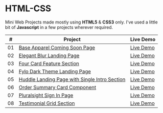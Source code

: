 # HTML-CSS

Mini Web Projects made mostly using <b>HTML5</b> &amp; <b>CSS3</b> only. I've used a little bit of <b>Javascript</b> in a few projects wherever required.


|  #  | Project                                                                                                                                             | Live Demo                                                                                             |
| :-: | --------------------------------------------------------------------------------------------------------------------------------------------------- | ----------------------------------------------------------------------------------------------------- |
| 01  | [Base Apparel Coming Soon Page](https://github.com/architkakkar/HTML-CSS/tree/main/base-apparel-coming-soon-page)                                   | [Live Demo](https://architkakkar.github.io/HTML-CSS/base-apparel-coming-soon-page/)                   |
| 02  | [Elegant Blur Landing Page](https://github.com/architkakkar/HTML-CSS/tree/main/elegant-blur-landing-page)                                           | [Live Demo](https://architkakkar.github.io/HTML-CSS/elegant-blur-landing-page/)                       |
| 03  | [Four Card Feature Section](https://github.com/architkakkar/HTML-CSS/tree/main/four-card-feature-section)                                           | [Live Demo](https://architkakkar.github.io/HTML-CSS/four-card-feature-section/)                       |
| 04  | [Fylo Dark Theme Landing Page](https://github.com/architkakkar/HTML-CSS/tree/main/fylo-dark-theme-landing-page)                                     | [Live Demo](https://architkakkar.github.io/HTML-CSS/fylo-dark-theme-landing-page/)                    |
| 05  | [Huddle Landing Page with Single Intro Section](https://github.com/architkakkar/HTML-CSS/tree/main/huddle-landing-page-with-single-intro-section)   | [Live Demo](https://architkakkar.github.io/HTML-CSS/huddle-landing-page-with-single-intro-section/)   |
| 06  | [Order Summary Card Component](https://github.com/architkakkar/HTML-CSS/tree/main/order-summary-card-component)                                     | [Live Demo](https://architkakkar.github.io/HTML-CSS/order-summary-card-component/)                    |
| 07  | [Pluralsight Sign In Page](https://github.com/architkakkar/HTML-CSS/tree/main/pluralsight-sign-in-page)                                             | [Live Demo](https://architkakkar.github.io/HTML-CSS/pluralsight-sign-in-page/)                        |
| 08  | [Testimonial Grid Section](https://github.com/architkakkar/HTML-CSS/tree/main/testimonial-grid-section)                                             | [Live Demo](https://architkakkar.github.io/HTML-CSS/testimonial-grid-section/)                        |
